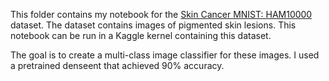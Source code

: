 This folder contains my notebook for the [Skin Cancer MNIST: HAM10000](https://www.kaggle.com/kmader/skin-cancer-mnist-ham10000) dataset.
The dataset contains images of pigmented skin lesions. This notebook can be run in a Kaggle kernel containing this dataset.

The goal is to create a multi-class image classifier for these images. 
I used a pretrained denseent that achieved 90% accuracy. 